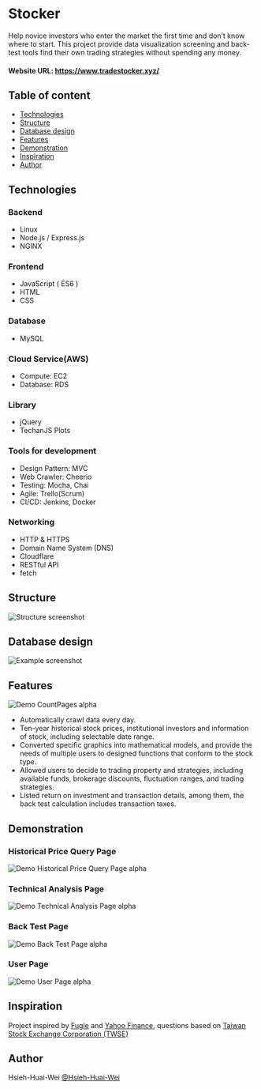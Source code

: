 # Stocker

Help novice investors who enter the market the first time and don’t know where to start. This project provide data visualization screening and back-test tools find their own trading strategies without spending any money.

#### Website URL: https://www.tradestocker.xyz/

## Table of content
* [Technologies](#Technologies)
* [Structure](#Structure)
* [Database design](#Database-design)
* [Features](#Features)
* [Demonstration](#Demonstration)
* [Inspiration](#Inspiration)
* [Author](#Author)

## Technologies

### Backend

* Linux
* Node.js / Express.js
* NGINX

### Frontend

* JavaScript ( ES6 )
* HTML
* CSS

### Database

* MySQL

### Cloud Service(AWS)

* Compute: EC2
* Database: RDS

### Library

* jQuery
* TechanJS Plots

### Tools for development

* Design Pattern:  MVC
* Web Crawler:  Cheerio
* Testing: Mocha, Chai
* Agile: Trello(Scrum)
* CI/CD: Jenkins, Docker

### Networking

* HTTP & HTTPS
* Domain Name System (DNS)
* Cloudflare
* RESTful API
* fetch

## Structure
![Structure screenshot](https://i.imgur.com/rBt2PPm.png)

## Database design
![Example screenshot](https://i.imgur.com/ITlDiPa.png)

## Features
![Demo CountPages alpha](https://i.imgur.com/d16wVWe.png)
* Automatically crawl data every day.
* Ten-year historical stock prices, institutional investors and information of stock, including selectable date range.
* Converted specific graphics into mathematical models, and provide the needs of multiple users to designed functions that conform to the stock type.
* Allowed users to decide to trading property and strategies, including available funds, brokerage discounts, fluctuation ranges, and trading strategies.
* Listed return on investment and transaction details, among them, the back test calculation includes transaction taxes.
## Demonstration
### Historical Price Query Page
![Demo Historical Price Query Page alpha](https://i.imgur.com/O4HgH5C.gif)
### Technical Analysis Page
![Demo Technical Analysis Page alpha](https://i.imgur.com/4mlA6Ke.gif)
### Back Test Page
![Demo Back Test Page alpha](https://i.imgur.com/8Y0u9Zb.gif)
### User Page
![Demo User Page alpha](https://i.imgur.com/oiyx2tD.gif)

## Inspiration
Project inspired by [Fugle](https://www.fugle.tw/) and [Yahoo Finance](hhttps://finance.yahoo.com/), questions based on [Taiwan Stock Exchange Corporation (TWSE) ](https://www.twse.com.tw/en/)



## Author
Hsieh-Huai-Wei [@Hsieh-Huai-Wei](https://github.com/Hsieh-Huai-Wei)

